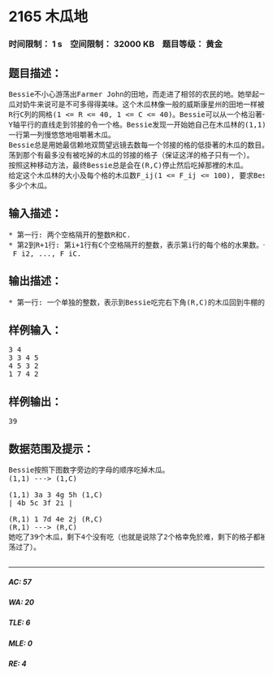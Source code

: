 # 2165 木瓜地   
### 时间限制： 1 s&nbsp;&nbsp;&nbsp;&nbsp;空间限制： 32000 KB&nbsp;&nbsp;&nbsp;&nbsp;题目等级： 黄金  
## 题目描述：  

<pre>
Bessie不小心游荡出Farmer John的田地，而走进了相邻的农民的地。她举起一个木瓜，木  
瓜对奶牛来说可是不可多得得美味。这个木瓜林像一般的威斯康星州的田地一样被分割成一个  
R行C列的网格(1 <= R <= 40, 1 <= C <= 40)。Bessie可以从一个格沿著一条跟X轴或  
Y轴平行的直线走到邻接的令一个格。Bessie发现一开始她自己在木瓜林的(1,1)，也就是第  
一行第一列慢悠悠地咀嚼著木瓜。
Bessie总是用她最信赖地双筒望远镜去数每一个邻接的格的低掛著的木瓜的数目。然后她就游  
荡到那个有最多没有被吃掉的木瓜的邻接的格子（保证这洋的格子只有一个）。
按照这种移动方法，最终Bessie总是会在(R,C)停止然后吃掉那裡的木瓜。
给定这个木瓜林的大小及每个格的木瓜数F_ij(1 <= F_ij <= 100), 要求Bessie一共吃了  
多少个木瓜。
</pre>
  
  
## 输入描述：  

<pre>
* 第一行: 两个空格隔开的整数R和C.
* 第2到R+1行: 第i+1行有C个空格隔开的整数，表示第i行的每个格的水果数。也就是F_i1,   
 F_i2, ..., F_iC.
</pre>
  
  
## 输出描述：  

<pre>
* 第一行: 一个单独的整数，表示到Bessie吃完右下角(R,C)的木瓜回到牛棚的时候為止， 一共在木瓜林吃掉了多少个木瓜。
</pre>
  
  
## 样例输入：  

<pre>
3 4  
3 3 4 5  
4 5 3 2  
1 7 4 2
</pre>
  
  
## 样例输出：  

<pre>
39
</pre>
  
  
## 数据范围及提示：  

<pre>
Bessie按照下图数字旁边的字母的顺序吃掉木瓜。
(1,1) ---> (1,C)  
   
(1,1) 3a 3 4g 5h (1,C)
| 4b 5c 3f 2i |  
   
(R,1) 1 7d 4e 2j (R,C)
(R,1) ---> (R,C)  
她吃了39个木瓜，剩下4个没有吃（也就是说除了2个格幸免於难，剩下的格子都被Bessie扫  
荡过了）。
 
</pre>
  
  
***  

##### AC: 57  
##### WA: 20  
##### TLE: 6  
##### MLE: 0  
##### RE: 4  
